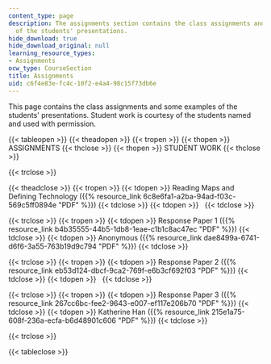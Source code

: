 ```yaml
---
content_type: page
description: The assignments section contains the class assignments and some examples
  of the students' presentations.
hide_download: true
hide_download_original: null
learning_resource_types:
- Assignments
ocw_type: CourseSection
title: Assignments
uid: c6f4e83e-fc4c-10f2-e4a4-98c15f73db6e
---
```


This page contains the class assignments and some examples of the students' presentations. Student work is courtesy of the students named and used with permission.

{{< tableopen >}}
{{< theadopen >}}
{{< tropen >}}
{{< thopen >}}
ASSIGNMENTS
{{< thclose >}}
{{< thopen >}}
STUDENT WORK
{{< thclose >}}

{{< trclose >}}

{{< theadclose >}}
{{< tropen >}}
{{< tdopen >}}
Reading Maps and Defining Technology ({{% resource_link 6c8e6fa1-a2ba-94ad-f03c-569c5ff0894e "PDF" %}})
{{< tdclose >}}
{{< tdopen >}}
 
{{< tdclose >}}

{{< trclose >}}
{{< tropen >}}
{{< tdopen >}}
Response Paper 1 ({{% resource_link b4b35555-44b5-1db8-1eae-c1b1c8ac47ec "PDF" %}})
{{< tdclose >}}
{{< tdopen >}}
Anonymous ({{% resource_link dae8499a-6741-d6f6-3a55-763b19d9c794 "PDF" %}})
{{< tdclose >}}

{{< trclose >}}
{{< tropen >}}
{{< tdopen >}}
Response Paper 2 ({{% resource_link eb53d124-dbcf-9ca2-769f-e6b3cf692f03 "PDF" %}})
{{< tdclose >}}
{{< tdopen >}}
 
{{< tdclose >}}

{{< trclose >}}
{{< tropen >}}
{{< tdopen >}}
Response Paper 3 ({{% resource_link 267cc6bc-fee2-9643-e007-ef117e206b70 "PDF" %}})
{{< tdclose >}}
{{< tdopen >}}
Katherine Han ({{% resource_link 215e1a75-608f-236a-ecfa-b6d48901c606 "PDF" %}})
{{< tdclose >}}

{{< trclose >}}

{{< tableclose >}}